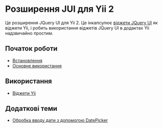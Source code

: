 Розширення JUI для Yii 2
========================

Це розширення JQuery UI для Yii 2. Це інкапсулює [віджети JQuery UI](https://jqueryui.com/) як віджети Yii,
і робить використання віджетів JQuery UI в додактах Yii надзвичайно простим.

Початок роботи
-----------------

* [Встановлення](installation.md)
* [Основне використання](basic-usage.md)

Використання
------------

* [Віджети Yii](usage-widgets.md)

Додаткові теми
--------------

* [Обробка вводу дати з допомогою DatePicker](topics-date-picker.md)
